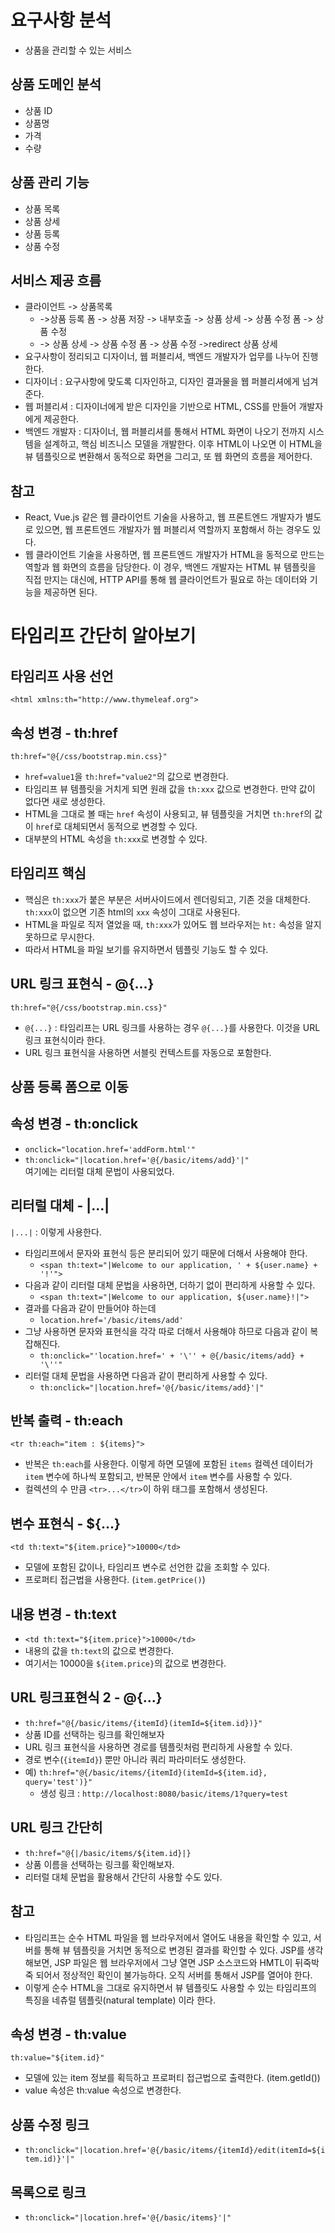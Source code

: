 # 요구사항 분석
- 상품을 관리할 수 있는 서비스
## 상품 도메인 분석
- 상품 ID
- 상품명
- 가격
- 수량

## 상품 관리 기능
- 상품 목록
- 상품 상세
- 상품 등록
- 상품 수정

## 서비스 제공 흐름
- 클라이언트 -> 상품목록
    - ->상품 등록 폼 -> 상품 저장 -> 내부호출 -> 상품 상세 -> 상품 수정 폼 -> 상품 수정
    - -> 상품 상세 -> 상품 수정 폼 -> 상품 수정 ->redirect 상품 상세
- 요구사항이 정리되고 디자이너, 웹 퍼블리셔, 백엔드 개발자가 업무를 나누어 진행한다.
- 디자이너 : 요구사항에 맞도록 디자인하고, 디자인 결과물을 웹 퍼블리셔에게 넘겨준다.
- 웹 퍼블리셔 : 디자이너에게 받은 디자인을 기반으로 HTML, CSS를 만들어 개발자에게 제공한다.
- 백엔드 개발자 : 디자이너, 웹 퍼블리셔를 통해서 HTML 화면이 나오기 전까지 시스템을 설계하고, 핵심 비즈니스 모델을 개발한다.
이후 HTML이 나오면 이 HTML을 뷰 템플릿으로 변환해서 동적으로 화면을 그리고, 또 웹 화면의 흐름을 제어한다.
  
## 참고
- React, Vue.js 같은 웹 클라이언트 기술을 사용하고, 웹 프론트엔드 개발자가 별도로 있으면, 웹 프론트엔드 개발자가
  웹 퍼블리셔 역할까지 포함해서 하는 경우도 있다.
- 웹 클라이언트 기술을 사용하면, 웹 프론트엔드 개발자가 HTML을 동적으로 만드는 역할과 웹 화면의 흐름을 담당한다. 이 경우, 백엔드 개발자는
HTML 뷰 템플릿을 직접 만지는 대신에, HTTP API를 통해 웹 클라이언트가 필요로 하는 데이터와 기능을 제공하면 된다.

# 타임리프 간단히 알아보기
## 타임리프 사용 선언
`<html xmlns:th="http://www.thymeleaf.org">`
##  속성 변경 - th:href
`th:href="@{/css/bootstrap.min.css}"`
- `href=value1`을 `th:href="value2"`의 값으로 변경한다.
- 타임리프 뷰 템플릿을 거치게 되면 원래 값을 `th:xxx` 값으로 변경한다. 만약 값이 없다면 새로 생성한다.
- HTML을 그대로 볼 때는 `href` 속성이 사용되고, 뷰 템플릿을 거치면 `th:href`의 값이 `href`로 대체되면서 동적으로 변경할 수 있다.
- 대부분의 HTML 속성을 `th:xxx`로 변경할 수 있다.

## 타임리프 핵심
- 핵심은 `th:xxx`가 붙은 부분은 서버사이드에서 렌더링되고, 기존 것을 대체한다. `th:xxx`이 없으면 기존 html의 `xxx` 속성이 그대로 사용된다.
- HTML을 파일로 직저 열었을 때, `th:xxx`가 있어도 웹 브라우저는 `ht:` 속성을 알지 못하므로 무시한다.
- 따라서 HTML을 파일 보기를 유지하면서 템플릿 기능도 할 수 있다.

## URL 링크 표현식 - @{...}
`th:href="@{/css/bootstrap.min.css}"`
- `@{...}` : 타임리프는 URL 링크를 사용하는 경우 `@{...}`를 사용한다. 이것을 URL 링크 표현식이라 한다.
- URL 링크 표현식을 사용하면 서블릿 컨텍스트를 자동으로 포함한다.

## 상품 등록 폼으로 이동
## 속성 변경 - th:onclick
- `onclick="location.href='addForm.html'"`
- `th:onclick="|location.href='@{/basic/items/add}'|"`<br>
여기에는 리터럴 대체 문법이 사용되었다.

## 리터럴 대체 - |...|
`|...|` : 이렇게 사용한다.
- 타임리프에서 문자와 표현식 등은 분리되어 있기 때문에 더해서 사용해야 한다.
  - `<span th:text="|Welcome to our application, ' + ${user.name} + '!'">`
- 다음과 같이 리터럴 대체 문법을 사용하면, 더하기 없이 편리하게 사용할 수 있다.
  - `<span th:text="|Welcome to our application, ${user.name}!|">`
- 결과를 다음과 같이 만들어야 하는데
  - `location.href='/basic/items/add'`
- 그냥 사용하면 문자와 표현식을 각각 따로 더해서 사용해야 하므로 다음과 같이 복잡해진다.
  - `th:onclick="'location.href=' + '\'' + @{/basic/items/add} + '\''"`
- 리터럴 대체 문법을 사용하면 다음과 같이 편리하게 사용할 수 있다.
  - `th:onclick="|location.href='@{/basic/items/add}'|"`

## 반복 출력 - th:each
`<tr th:each="item : ${items}">`
- 반복은 `th:each`를 사용한다. 이렇게 하면 모델에 포함된 `items` 컬렉션 데이터가 `item` 변수에 하나씩 포함되고, 
  반복문 안에서 `item` 변수를 사용할 수 있다.
- 컬렉션의 수 만큼 `<tr>...</tr>`이 하위 태그를 포함해서 생성된다.

## 변수 표현식 - ${...}
`<td th:text="${item.price}">10000</td>`
- 모델에 포함된 값이나, 타임리프 변수로 선언한 값을 조회할 수 있다.
- 프로퍼티 접근법을 사용한다. (`item.getPrice()`)

## 내용 변경 - th:text
- `<td th:text="${item.price}">10000</td>`
- 내용의 값을 `th:text`의 값으로 변경한다.
- 여기서는 10000을 `${item.price}`의 값으로 변경한다.

## URL 링크표현식 2 - @{...}
- `th:href="@{/basic/items/{itemId}(itemId=${item.id})}"`
- 상품 ID를 선택하는 링크를 확인해보자
- URL 링크 표현식을 사용하면 경로를 템플릿처럼 편리하게 사용할 수 있다.
- 경로 변수(`{itemId}`) 뿐만 아니라 쿼리 파라미터도 생성한다.
- 예) `th:href="@{/basic/items/{itemId}(itemId=${item.id}, query='test')}"`
  - 생성 링크 : `http://localhost:8080/basic/items/1?query=test`

## URL 링크 간단히
- `th:href="@{|/basic/items/${item.id}|}`
- 상품 이름을 선택하는 링크를 확인해보자.
- 리터럴 대체 문법을 활용해서 간단히 사용할 수도 있다.

## 참고
- 타임리프는 순수 HTML 파일을 웹 브라우저에서 열어도 내용을 확인할 수 있고, 서버를 통해 뷰 템플릿을 거치면 동적으로 변경된 결과를
확인할 수 있다. JSP를 생각해보면, JSP 파일은 웹 브라우저에서 그냥 열면 JSP 소스코드와 HMTL이 뒤죽박죽 되어서 정상적인 확인이 불가능하다.
오직 서버를 통해서 JSP를 열어야 한다.
- 이렇게 순수 HTML을 그대로 유지하면서 뷰 템플릿도 사용할 수 있는 타임리프의 특징을 네츄럴 템플릿(natural template) 이라 한다.

## 속성 변경 - th:value
`th:value="${item.id}"`
- 모델에 있는 item 정보를 획득하고 프로퍼티 접근법으로 출력한다. (item.getId())
- value 속성은 th:value 속성으로 변경한다.

## 상품 수정 링크
- `th:onclick="|location.href='@{/basic/items/{itemId}/edit(itemId=${item.id)}'|"`

## 목록으로 링크
- `th:onclick="|location.href='@{/basic/items}'|"`
